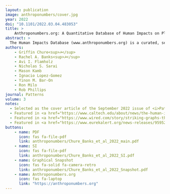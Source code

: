 ```yaml
---
layout: publication
image: anthroponumbers/cover.jpg
year: 2022
doi: "10.1101/2022.03.04.483053"
title: >
    Anthroponumbers.org: A Quantitative Database of Human Impacts on Planet Earth 
abstract: >
  The Human Impacts Database (www.anthroponumbers.org) is a curated, searchable resource housing quantitative data relating to the diverse anthropogenic impacts on our planet, with topics ranging from sea-level rise to livestock populations, greenhouse gas emissions, fertilizer use, and beyond. Each entry in the database reports a quantitative value (or a time series of values) along with clear referencing of the primary source, the method of measurement or estimation, an assessment of uncertainty, and links to the underlying data, as well as a permanent identifier called a Human Impacts ID (HuID). While there are other databases that house some of these values, they are typically focused on a single topic area, like energy usage or greenhouse gas emissions. The Human Impacts Database facilitates access to carefully curated data, acting as a quantitative resource pertaining to the myriad ways in whic h humans have an impact on the Earth, for practicing scientists, the general public, and those involved in education for sustainable development alike. We outline the structure of the database, describe our curation procedures, and use this database to generate a graphical summary of the current state of human impacts on the Earth, illustrating both their numerical values and their intimate interconnections.
authors:
    - Griffin Chure<sup>☭</sup>
    - Rachel A. Banks<sup>☭</sup>
    - Avi I. Flamholz
    - Nicholas S. Sarai
    - Mason Kamb
    - Ignacio Lopez-Gomez
    - Yinon M. Bar-On
    - Ron Milo
    - Rob Phillips
journal: Patterns
volume: 3
notes:
  - Selected as the cover article of the September 2022 issue of <i>Patterns</i>
  - Featured in <a href="https://www.caltech.edu/about/news/the-human-impact-on-the-environment">"A Quantitative Snapshot of Human Impact on the Planet"</a> by Lori Dajose at Caltech.
  - Featured in <a href="https://www.wired.com/story/striking-graphs-that-show-humanitys-domination-of-the-earth/">"Striking Graphs That Show Humanity’s Domination of the Earth"</a> by Matt Simon at Wired Magazine.
  - Featured in <a href="https://www.eurekalert.org/news-releases/959527">"Anthroponumbers.org compiles data about human-environment interactions into one website"</a> on EurekAlert.org by AAAS.
buttons:
    - name: PDF
      icon: fas fa-file-pdf
      link: anthroponumbers/Chure_Banks_et_al_2022_main.pdf
    - name: SI
      icon: fas fa-file-pdf
      link: anthroponumbers/Chure_Banks_et_al_2022_SI.pdf
    - name: Graphical Snapshot 
      icon: fas fa-solid fa-camera-retro
      link: anthroponumbers/Chure_Banks_et_al_2022_Snapshot.pdf
    - name: Anthroponumbers.org 
      icon: fas fa-laptop
      link: "https://anthroponumbers.org"
---
```

